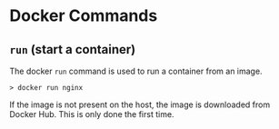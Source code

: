 # Docker Commands

## ```run``` (start a container)

The docker ```run``` command is used to run a container from an image. 

    > docker run nginx

If the image is not present on the host, the image is downloaded from Docker Hub. This is only done the first time.

